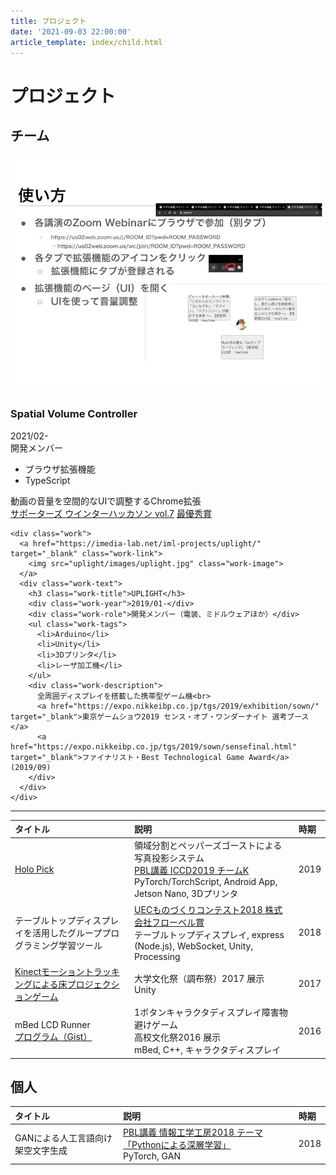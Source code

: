 ```yaml
---
title: プロジェクト
date: '2021-09-03 22:00:00'
article_template: index/child.html
---
```

# プロジェクト

## チーム

<section class="s-works">
  <div class="works">
    <div class="work">
      <a href="https://github.com/miniature-octo-guide/spatial-volume-controller" target="_blank" class="work-link">
        <img src="spatial_volume_controller/images/spatial_volume_controller.jpg" class="work-image">
      </a>
      <div class="work-text">
        <h3 class="work-title">Spatial Volume Controller</h3>
        <div class="work-year">2021/02-</div>
        <div class="work-role">開発メンバー</div>
        <ul class="work-tags">
          <li>ブラウザ拡張機能</li>
          <li>TypeScript</li>
        </ul>
        <div class="work-description">
          動画の音量を空間的なUIで調整するChrome拡張<br>
          <a href="https://talent.supporterz.jp/events/28d759c2-50b4-456d-889b-1f08abf6c053/" target="_blank">サポーターズ ウインターハッカソン vol.7</a>
          <a href="https://twitter.com/nacopaguu/status/1365963599538135041" target="_blank">最優秀賞</a>
        </div>
      </div>
    </div>

    <div class="work">
      <a href="https://imedia-lab.net/iml-projects/uplight/" target="_blank" class="work-link">
        <img src="uplight/images/uplight.jpg" class="work-image">
      </a>
      <div class="work-text">
        <h3 class="work-title">UPLIGHT</h3>
        <div class="work-year">2019/01-</div>
        <div class="work-role">開発メンバー（電装、ミドルウェアほか）</div>
        <ul class="work-tags">
          <li>Arduino</li>
          <li>Unity</li>
          <li>3Dプリンタ</li>
          <li>レーザ加工機</li>
        </ul>
        <div class="work-description">
          全周囲ディスプレイを搭載した携帯型ゲーム機<br>
          <a href="https://expo.nikkeibp.co.jp/tgs/2019/exhibition/sown/" target="_blank">東京ゲームショウ2019 センス・オブ・ワンダーナイト 選考ブース</a>
          <a href="https://expo.nikkeibp.co.jp/tgs/2019/sown/sensefinal.html" target="_blank">ファイナリスト・Best Technological Game Award</a> (2019/09)
        </div>
      </div>
    </div>

  </div>
</section>

---

|タイトル|説明|時期|
|:--|:--|:--|
|[Holo Pick](holopick/)|領域分割とペッパーズゴーストによる写真投影システム <br> [PBL講義 ICCD2019 チームK](https://www.ce.uec.ac.jp/projects/) <br> PyTorch/TorchScript, Android App, Jetson Nano, 3Dプリンタ|2019|
|テーブルトップディスプレイを活用したグループプログラミング学習ツール|[UECものづくりコンテスト2018 株式会社フローベル賞](https://www.uec.ac.jp/news/announcement/2018/20180627_1107.html) <br> テーブルトップディスプレイ, express (Node.js), WebSocket, Unity, Processing|2018|
|[Kinectモーショントラッキングによる床プロジェクションゲーム](floor_proj_2017/)|大学文化祭（調布祭）2017 展示 <br> Unity|2017|
|mBed LCD Runner <br> [プログラム（Gist）](https://gist.github.com/aoirint/d6bd55c0f4f02582ae7c4069b6486e4c)|1ボタンキャラクタディスプレイ障害物避けゲーム <br> 高校文化祭2016 展示 <br> mBed, C++, キャラクタディスプレイ|2016|

## 個人
|タイトル|説明|時期|
|:--|:--|:--|
|GANによる人工言語向け架空文字生成|[PBL講義 情報工学工房2018 テーマ「Pythonによる深層学習」](http://pr.cei.uec.ac.jp/kobo2018/index.php) <br> PyTorch, GAN|2018|
